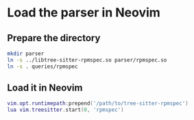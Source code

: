# Load the parser in Neovim

## Prepare the directory

```bash
mkdir parser
ln -s ../libtree-sitter-rpmspec.so parser/rpmspec.so
ln -s . queries/rpmspec
```

## Load it in Neovim

```lua
vim.opt.runtimepath:prepend('/path/to/tree-sitter-rpmspec')
lua vim.treesitter.start(0, 'rpmspec')
```
